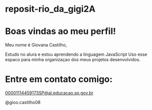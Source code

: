 # reposit-rio_da_gigi2A

# Boas vindas ao meu perfil!

Meu nome é Giovana Castilho,

Estudo no alura e estou aprendendo a linguagem JavaScript
Uso esse espaco para minha organizaçao dos meus projetos desenvolvidos.

#  Entre em contato comigo:

00001114459173SP@al.educacao.sp.gov.br

@gioo.castilho08
